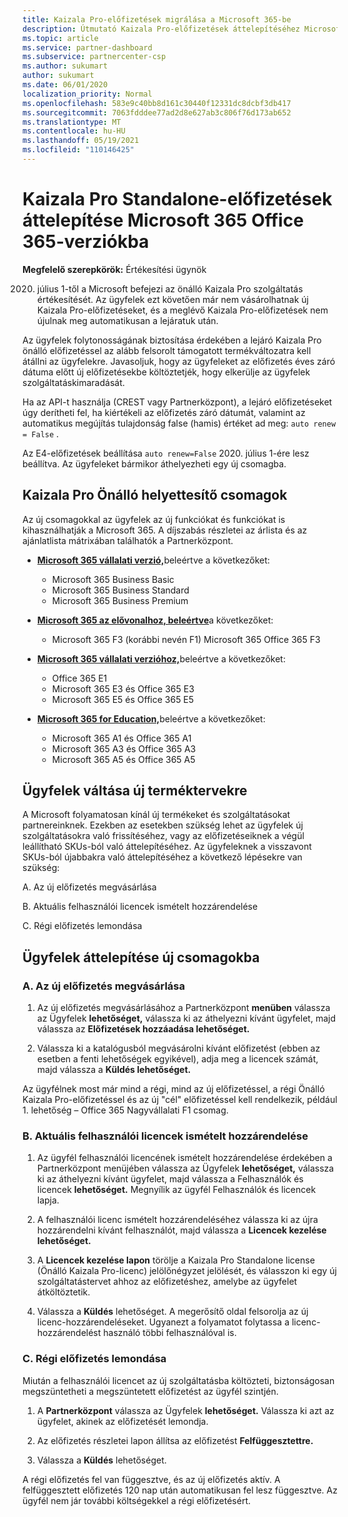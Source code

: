 ```yaml
---
title: Kaizala Pro-előfizetések migrálása a Microsoft 365-be
description: Útmutató Kaizala Pro-előfizetések áttelepítéséhez Microsoft 365 Office 365-verziókba. Az ügyfelek átváltásának további részleteiért olvassa el ezt a cikket.
ms.topic: article
ms.service: partner-dashboard
ms.subservice: partnercenter-csp
ms.author: sukumart
author: sukumart
ms.date: 06/01/2020
localization_priority: Normal
ms.openlocfilehash: 583e9c40bb8d161c30440f12331dc8dcbf3db417
ms.sourcegitcommit: 7063fdddee77ad2d8e627ab3c806f76d173ab652
ms.translationtype: MT
ms.contentlocale: hu-HU
ms.lasthandoff: 05/19/2021
ms.locfileid: "110146425"
---
```

# <a name="migrate-kaizala-pro-standalone-subscriptions-to-microsoft-365-or-office-365-versions"></a>Kaizala Pro Standalone-előfizetések áttelepítése Microsoft 365 Office 365-verziókba

**Megfelelő szerepkörök:** Értékesítési ügynök

2020. július 1-től a Microsoft befejezi az önálló Kaizala Pro szolgáltatás értékesítését. Az ügyfelek ezt követően már nem vásárolhatnak új Kaizala Pro-előfizetéseket, és a meglévő Kaizala Pro-előfizetések nem újulnak meg automatikusan a lejáratuk után.

Az ügyfelek folytonosságának biztosítása érdekében a lejáró Kaizala Pro önálló előfizetéssel az alább felsorolt támogatott termékváltozatra kell átállni az ügyfelekre. Javasoljuk, hogy az ügyfeleket az előfizetés éves záró dátuma előtt új előfizetésekbe költöztetjék, hogy elkerülje az ügyfelek szolgáltatáskimaradását.

Ha az API-t használja (CREST vagy Partnerközpont), a lejáró előfizetéseket úgy derítheti fel, ha kiértékeli az előfizetés záró dátumát, valamint az automatikus megújítás tulajdonság false (hamis) értéket ad meg: `auto renew = False` .

Az E4-előfizetések beállítása `auto renew=False` 2020. július 1-ére lesz beállítva. Az ügyfeleket bármikor áthelyezheti egy új csomagba.

## <a name="kaizala-pro-standalone-replacement-plans"></a>Kaizala Pro Önálló helyettesítő csomagok

Az új csomagokkal az ügyfelek az új funkciókat és funkciókat is kihasználhatják a Microsoft 365. A díjszabás részletei az árlista és az ajánlatlista mátrixában találhatók a Partnerközpont.

- [**Microsoft 365 vállalati verzió,**](https://www.microsoft.com/microsoft-365/compare-all-microsoft-365-products?&activetab=tab:primaryr2)beleértve a következőket:  
   - Microsoft 365 Business Basic
   - Microsoft 365 Business Standard
   - Microsoft 365 Business Premium
    
- [**Microsoft 365 az elővonalhoz, beleértve**](https://www.microsoft.com/microsoft-365/microsoft-365-enterprise-f3?activetab=pivot:overviewtab)a következőket:
   - Microsoft 365 F3 (korábbi nevén F1) Microsoft 365 Office 365 F3
    
- [**Microsoft 365 vállalati verzióhoz,**](https://www.microsoft.com/microsoft-365/compare-microsoft-365-enterprise-plans)beleértve a következőket: 
   - Office 365 E1
   - Microsoft 365 E3 és Office 365 E3
   - Microsoft 365 E5 és Office 365 E5

- [**Microsoft 365 for Education,**](https://www.microsoft.com/education/buy-license/microsoft365)beleértve a következőket: 
    - Microsoft 365 A1 és Office 365 A1
    - Microsoft 365 A3 és Office 365 A3
    - Microsoft 365 A5 és Office 365 A5

## <a name="transition-customers-to-new-product-plans"></a>Ügyfelek váltása új terméktervekre

A Microsoft folyamatosan kínál új termékeket és szolgáltatásokat partnereinknek. Ezekben az esetekben szükség lehet az ügyfelek új szolgáltatásokra való frissítéséhez, vagy az előfizetéseiknek a végül leállítható SKUs-ból való áttelepítéséhez. Az ügyfeleknek a visszavont SKUs-ból újabbakra való áttelepítéséhez a következő lépésekre van szükség:

A. Az új előfizetés megvásárlása

B. Aktuális felhasználói licencek ismételt hozzárendelése

C. Régi előfizetés lemondása


## <a name="migrate-your-customers-to-new-plans"></a>Ügyfelek áttelepítése új csomagokba

### <a name="a-purchase-the-new-subscription"></a>A. Az új előfizetés megvásárlása

1. Az új előfizetés megvásárlásához a Partnerközpont **menüben** válassza az Ügyfelek **lehetőséget,** válassza ki az áthelyezni kívánt ügyfelet, majd válassza az **Előfizetések hozzáadása lehetőséget.**

2. Válassza ki a katalógusból megvásárolni kívánt előfizetést (ebben az esetben a fenti lehetőségek egyikével), adja meg a licencek számát, majd válassza a **Küldés lehetőséget.**

Az ügyfélnek most már mind a régi, mind az új előfizetéssel, a régi Önálló Kaizala Pro-előfizetéssel és az új "cél" előfizetéssel kell rendelkezik, például 1. lehetőség – Office 365 Nagyvállalati F1 csomag.

### <a name="b-reassign-current-user-licenses"></a>B. Aktuális felhasználói licencek ismételt hozzárendelése

1. Az ügyfél felhasználói licencének ismételt hozzárendelése érdekében  a Partnerközpont menüjében válassza az Ügyfelek **lehetőséget,** válassza ki az áthelyezni kívánt ügyfelet, majd válassza a Felhasználók és licencek **lehetőséget.** Megnyílik az ügyfél Felhasználók és licencek lapja.

2. A felhasználói licenc ismételt hozzárendeléséhez válassza ki az újra hozzárendelni kívánt felhasználót, majd válassza a **Licencek kezelése lehetőséget.**

3. A **Licencek kezelése lapon** törölje a Kaizala Pro Standalone license (Önálló Kaizala Pro-licenc) jelölőnégyzet jelölését, és válasszon ki egy új szolgáltatástervet ahhoz az előfizetéshez, amelybe az ügyfelet átköltöztetik.

4.  Válassza a **Küldés** lehetőséget. A megerősítő oldal felsorolja az új licenc-hozzárendeléseket. Ugyanezt a folyamatot folytassa a licenc-hozzárendelést használó többi felhasználóval is.

### <a name="c-cancel-old-subscription"></a>C. Régi előfizetés lemondása

Miután a felhasználói licencet az új szolgáltatásba költözteti, biztonságosan megszüntetheti a megszüntetett előfizetést az ügyfél szintjén.

1.  A **Partnerközpont** válassza az Ügyfelek **lehetőséget.** Válassza ki azt az ügyfelet, akinek az előfizetését lemondja.

2.  Az előfizetés részletei lapon állítsa az előfizetést **Felfüggesztettre.**

3.  Válassza a **Küldés** lehetőséget.

A régi előfizetés fel van függesztve, és az új előfizetés aktív. A felfüggesztett előfizetés 120 nap után automatikusan fel lesz függesztve. Az ügyfél nem jár további költségekkel a régi előfizetésért.
